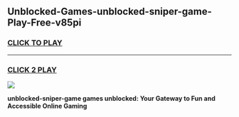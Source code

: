 
## Unblocked-Games-unblocked-sniper-game-Play-Free-v85pi
<h3>
<a href="https://premium76.site?title=unblocked-sniper-game&ref=09A">CLICK TO PLAY</a></h3>
<hr>

<h3>
<a href="https://premium76.site?title=unblocked-sniper-game&ref=09A">CLICK 2 PLAY</a>
  
</h3>

<a href="https://premium76.site?title=unblocked-sniper-game&ref=09A"><img src="https://clearcache.store/games.png"></a>


**unblocked-sniper-game games unblocked: Your Gateway to Fun and Accessible Online Gaming**

